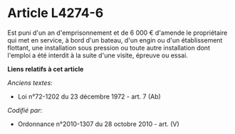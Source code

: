 # Article L4274-6

Est puni d'un an d'emprisonnement et de 6 000 € d'amende le propriétaire qui met en service, à bord d'un bateau, d'un engin
ou d'un établissement flottant, une installation sous pression ou toute autre installation dont l'emploi a été interdit à la
suite d'une visite, épreuve ou essai.

**Liens relatifs à cet article**

_Anciens textes_:

  - Loi n°72-1202 du 23 décembre 1972 - art. 7 (Ab)

_Codifié par_:

  - Ordonnance n°2010-1307 du 28 octobre 2010 - art. (V)
